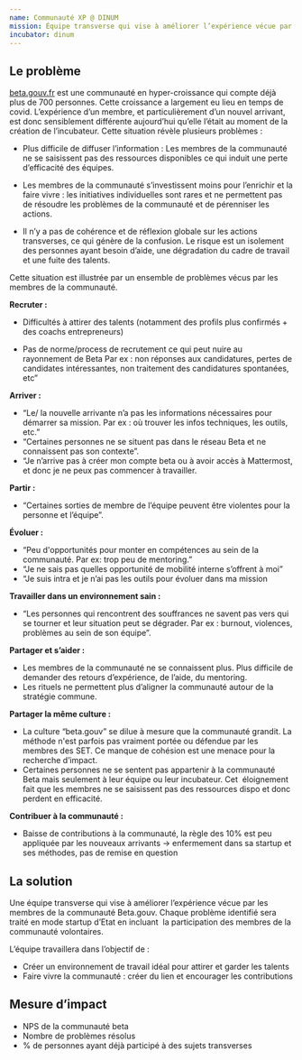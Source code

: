 ```yaml
---
name: Communauté XP @ DINUM
mission: Équipe transverse qui vise à améliorer l’expérience vécue par les membres de la communauté Beta.gouv.
incubator: dinum
---
```

## Le problème

[beta.gouv.fr](https://beta.gouv.fr/) est une communauté en hyper-croissance qui compte déjà plus de 700 personnes. Cette croissance a largement eu lieu en temps de covid. L’expérience d’un membre, et particulièrement d’un nouvel arrivant, est donc sensiblement différente aujourd’hui qu’elle l’était au moment de la création de l’incubateur. Cette situation révèle plusieurs problèmes : 

* Plus difficile de diffuser l’information : Les membres de la communauté ne se saisissent pas des ressources disponibles ce qui induit une perte d’efficacité des équipes.

* Les membres de la communauté s’investissent moins pour l’enrichir et la faire vivre : les initiatives individuelles sont rares et ne permettent pas de résoudre les problèmes de la communauté et de pérenniser les actions. 

* Il n’y a pas de cohérence et de réflexion globale sur les actions transverses, ce qui génère de la confusion. Le risque est un isolement des personnes ayant besoin d’aide, une dégradation du cadre de travail et une fuite des talents. 

Cette situation est illustrée par un ensemble de problèmes vécus par les membres de la communauté. 

**Recruter :**

* Difficultés à attirer des talents (notamment des profils plus confirmés + des coachs entrepreneurs)

* Pas de norme/process de recrutement ce qui peut nuire au rayonnement de Beta Par ex : non réponses aux candidatures, pertes de candidates intéressantes, non traitement des candidatures spontanées, etc”

**Arriver :**
* “Le/ la nouvelle arrivante n’a pas les informations nécessaires pour démarrer sa mission. Par ex : où trouver les infos techniques, les outils, etc.”
* “Certaines personnes ne se situent pas dans le réseau Beta et ne connaissent pas son contexte”.
* “Je n’arrive pas à créer mon compte beta ou à avoir accès à Mattermost, et donc je ne peux pas commencer à travailler.

**Partir :**
* “Certaines sorties de membre de l’équipe peuvent être violentes pour la personne et l’équipe”.

**Évoluer :**  
* “Peu d'opportunités pour monter en compétences au sein de la communauté. Par ex: trop peu de mentoring.”
* “Je ne sais pas quelles opportunité de mobilité interne s’offrent à moi”
* “Je suis intra et je n’ai pas les outils pour évoluer dans ma mission

**Travailler dans un environnement sain :** 
* “Les personnes qui rencontrent des souffrances ne savent pas vers qui se tourner et leur situation peut se dégrader. Par ex : burnout, violences, problèmes au sein de son équipe”.

**Partager et s’aider :** 
* Les membres de la communauté ne se connaissent plus. Plus difficile de demander des retours d’expérience, de l’aide, du mentoring. 
* Les rituels ne permettent plus d’aligner la communauté autour de la stratégie commune.

**Partager la même culture :** 
* La culture “beta.gouv” se dilue à mesure que la communauté grandit. La méthode n'est parfois pas vraiment portée ou défendue par les membres des SET. Ce manque de cohésion est une menace pour la recherche d’impact. 
* Certaines personnes ne se sentent pas appartenir à la communauté Beta mais seulement à leur équipe ou leur incubateur. Cet  éloignement fait que les membres ne se saisissent pas des ressources dispo et donc perdent en efficacité.

**Contribuer à la communauté :**
* Baisse de contributions à la communauté, la règle des 10% est peu appliquée par les nouveaux arrivants → enfermement dans sa startup et ses méthodes, pas de remise en question


## La solution

Une équipe transverse qui vise à améliorer l’expérience vécue par les membres de la communauté Beta.gouv. Chaque problème identifié sera traité en mode startup d’Etat en incluant  la participation des membres de la communauté volontaires. 

L’équipe travaillera dans l’objectif de : 

* Créer un environnement de travail idéal pour attirer et garder les talents
* Faire vivre la communauté : créer du lien et encourager les contributions

## Mesure d’impact

* NPS de la communauté beta
* Nombre de problèmes résolus 
* % de personnes ayant déjà participé à des sujets transverses
